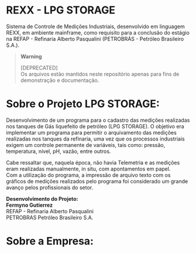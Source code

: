 # REXX - LPG STORAGE

Sistema de Controle de Medições Industriais, desenvolvido em linguagem REXX, em ambiente mainframe, como requisito para a conclusão do estágio na REFAP - Refinaria Alberto Pasqualini (PETROBRÁS - Petróleo Brasileiro S.A.).
<br />

> **Warning**
> 
> [DEPRECATED]  
> Os arquivos estão mantidos neste repositório apenas para fins de demonstração e documentação. 

# Sobre o Projeto LPG STORAGE:

Desenvolvimento de um programa para o cadastro das medições realizadas nos tanques de Gás liquefeito de petróleo (LPG STORAGE). 
O objetivo era implementar um programa para permitir o arquivamento das medições realizadas nos tanques da refinaria, uma vez que os processos industriais exigem um controle permanente de variáveis, tais como: pressão, temperatura, nível, pH, vazão, entre outros.  

Cabe ressaltar que, naquela época, não havia Telemetria e as medições eram realizadas manualmente, in situ, com apontamentos em papel.   
Com a utilização do programa, a impressão de arquivo texto com os gráficos de medições realizados pelo programa foi considerado um grande avanço pelos profissionais do setor.

**Desenvolvimento do Projeto:**  
**Fermyno Gutierrez**  
REFAP - Refinaria Alberto Pasqualini  
PETROBRAS Petróleo Brasileiro S.A.  

# Sobre a Empresa:

